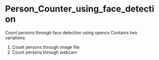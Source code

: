 # Person_Counter_using_face_detection
Count persons through face detection using opencv 
Contains two variations:
1) Count persons through image file
2) Count persons through webcam
